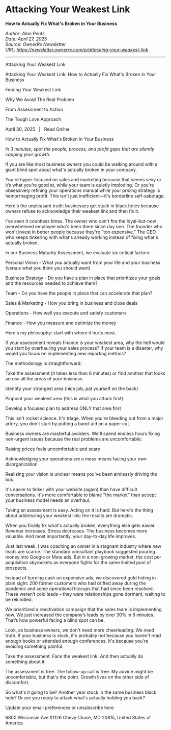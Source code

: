 # Attacking Your Weakest Link
**How to Actually Fix What's Broken in Your Business**

*Author: Alan Pentz*  
*Date: April 27, 2025*  
*Source: OwnerRx Newsletter*  
*URL: https://newsletter.ownerrx.com/p/attacking-your-weakest-link*

---

Attacking Your Weakest Link

Attacking Your Weakest Link: How to Actually Fix What's Broken in Your Business

Finding Your Weakest Link

Why We Avoid The Real Problem

From Assessment to Action

The Tough Love Approach

April 30, 2025   |   Read Online

How to Actually Fix What's Broken in Your Business

*In 3 minutes, spot the people, process, and profit gaps that are silently capping your growth.*

If you are like most business owners you could be walking around with a giant blind spot about what's actually broken in your company.

You're hyper-focused on sales and marketing because that seems sexy or it’s what you’re good at, while your team is quietly imploding. Or you're obsessively refining your operations manual while your pricing strategy is hemorrhaging profit. This isn't just inefficient—it's borderline self-sabotage.

Here's the unpleasant truth: businesses get stuck in black holes because owners refuse to acknowledge their weakest link and then fix it.

I've seen it countless times. The owner who can't fire the loyal-but-now overwhelmed employee who's been there since day one. The founder who won't invest in better people because they're "too expensive." The CEO who keeps tinkering with what's already working instead of fixing what's actually broken.

In our Business Maturity Assessment, we evaluate six critical factors:

Personal Vision - What you actually want from your life and your business (versus what you think you should want)

Business Strategy - Do you have a plan in place that prioritizes your goals and the resources needed to achieve them?

Team - Do you have the people in place that can accelerate that plan?

Sales & Marketing - How you bring in business and close deals

Operations - How well you execute and satisfy customers

Finance - How you measure and optimize the money

Here's my philosophy: start with where it hurts most.

If your assessment reveals finance is your weakest area, why the hell would you start by overhauling your sales process? If your team is a disaster, why would you focus on implementing new reporting metrics?

The methodology is straightforward:

Take the assessment (it takes less than 6 minutes) or find another that looks across all the areas of your business

Identify your strongest area (nice job, pat yourself on the back)

Pinpoint your weakest area (this is what you attack first)

Develop a focused plan to address ONLY that area first

This isn't rocket science. It's triage. When you're bleeding out from a major artery, you don't start by putting a band-aid on a paper cut.

Business owners are masterful avoiders. We'll spend endless hours fixing non-urgent issues because the real problems are uncomfortable:

Raising prices feels uncomfortable and scary

Acknowledging your operations are a mess means facing your own disorganization

Realizing your vision is unclear means you've been aimlessly driving the bus

It's easier to tinker with your website (again) than have difficult conversations. It's more comfortable to blame "the market" than accept your business model needs an overhaul.

Taking an assessment is easy. Acting on it is hard. But here's the thing about addressing your weakest link: the results are dramatic.

When you finally fix what's actually broken, everything else gets easier. Revenue increases. Stress decreases. The business becomes more valuable. And most importantly, your day-to-day life improves.

Just last week, I was coaching an owner in a stagnant industry where new leads are scarce. The standard consultant playbook suggested pouring money into Google or Meta ads. But in a non-growing market, the cost per acquisition skyrockets as everyone fights for the same limited pool of prospects.

Instead of burning cash on expensive ads, we discovered gold hiding in plain sight: 200 former customers who had drifted away during the pandemic and some operational hiccups that had since been resolved. These weren’t cold leads – they were relationships gone dormant, waiting to be rekindled.

We prioritized a reactivation campaign that the sales team is implementing now. We just increased the company’s leads by over 30% in 5 minutes. That’s how powerful facing a blind spot can be.

Look, as business owners, we don't need more cheerleading. We need truth. If your business is stuck, it's probably not because you haven't read enough books or attended enough conferences. It's because you're avoiding something painful.

Take the assessment. Face the weakest link. And then actually do something about it.

The assessment is free. The follow-up call is free. My advice might be uncomfortable, but that's the point. Growth lives on the other side of discomfort.

So what's it going to be? Another year stuck in the same business black hole? Or are you ready to attack what's actually holding you back?

Update your email preferences or unsubscribe here

6800 Wisconsin Ave #1126
Chevy Chase, MD 20815, United States of America
